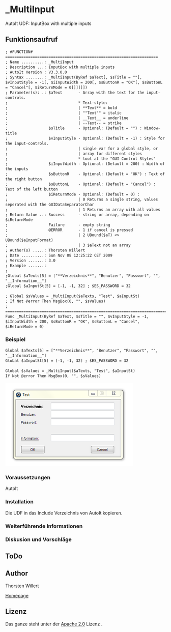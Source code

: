 # _MultiInput
AutoIt UDF: InputBox with multiple inputs


## Funktionsaufruf

```autoit
; #FUNCTION# ===================================================================
; Name ..........: _MultiInput
; Description ...: InputBox with multiple inputs
; AutoIt Version : V3.3.0.0
; Syntax ........: _MultiInput(ByRef $aText[, $sTitle = ""[, $vInputStyle = -1[, $iInputWidth = 200[, $sButtonR = "OK"[, $sButtonL = "Cancel"[, $iReturnMode = 0]]]]]])
; Parameter(s): .: $aText       - Array with the text for the input-controls.
;                               * Text-style:
;                               | **Text** = bold
;                               | ""Text"" = italic
;                               | __Text__ = underline
;                               | --Text-- = strike
;                  $sTitle      - Optional: (Default = "") : Window-title
;                  $vInputStyle - Optional: (Default = -1) : Style for the input-controls.
;                               | single var for a global style, or
;                               | array for different styles
;                               * lool at the "GUI Control Styles"
;                  $iInputWidth - Optional: (Default = 200) : Width of the inputs
;                  $sButtonR    - Optional: (Default = "OK") : Text of the right button
;                  $sButtonL    - Optional: (Default = "Cancel") : Text of the left button
;                  $iReturnMode - Optional: (Default = 0) :
;                               | 0 Returns a single string, values seperated with the GUIDataSeparatorChar
;                               | 1 Returns an array with all values
; Return Value ..: Success      - string or array, depending on $iReturnMode
;                  Failure      - empty string
;                  @ERROR       - 1 if cancel is pressed
;                               | 2 UBound($aT) <> UBound($aInputFormat)
;                               | 3 $aText not an array
; Author(s) .....: Thorsten Willert
; Date ..........: Sun Nov 08 12:25:22 CET 2009
; Version .......: 3.0
; Example .......:
;
;Global $aTexts[5] = ["**Verzeichnis**", "Benutzer", "Passwort", "", "__Information__"]
;Global $aInputSt[5] = [-1, -1, 32] ; $ES_PASSWORD = 32

; Global $sValues = _MultiInput($aTexts, "Test", $aInputSt)
; If Not @error Then MsgBox(0, "", $sValues)
; ==============================================================================
Func _MultiInput(ByRef $aText, $sTitle = "", $vInputStyle = -1, $iInputWidth = 200, $sButtonR = "OK", $sButtonL = "Cancel", $iReturnMode = 0)
```

### Beispiel
```autoit
Global $aTexts[5] = ["**Verzeichnis**", "Benutzer", "Passwort", "", "__Information__"]
Global $aInputSt[5] = [-1, -1, 32] ; $ES_PASSWORD = 32

Global $sValues = _MultiInput($aTexts, "Test", $aInputSt)
If Not @error Then MsgBox(0, "", $sValues)
```

![MultiInput](/images/_MultiInput.png)

### Voraussetzungen

AutoIt


### Installation

Die UDF in das Include Verzeichnis von AutoIt kopieren.


### Weiterführende Informationen

### Diskusion und Vorschläge

## ToDo

## Author
Thorsten Willert

[Homepage](http://www.thorsten-willert.de/)

## Lizenz
Das ganze steht unter der [Apache 2.0](https://github.com/THWillert/HomeMatic_CSS/blob/master/LICENSE) Lizenz
.
